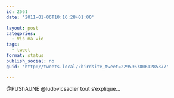 ```yaml
---
id: 2561
date: '2011-01-06T10:16:28+01:00'

layout: post
categories:
  - Vis ma vie
tags:
  - tweet
format: status
publish_social: no
guid: 'http://tweets.local/?birdsite_tweet=22959678061285377'

---
```


@PUShAUNE @ludovicsadier tout s’explique…